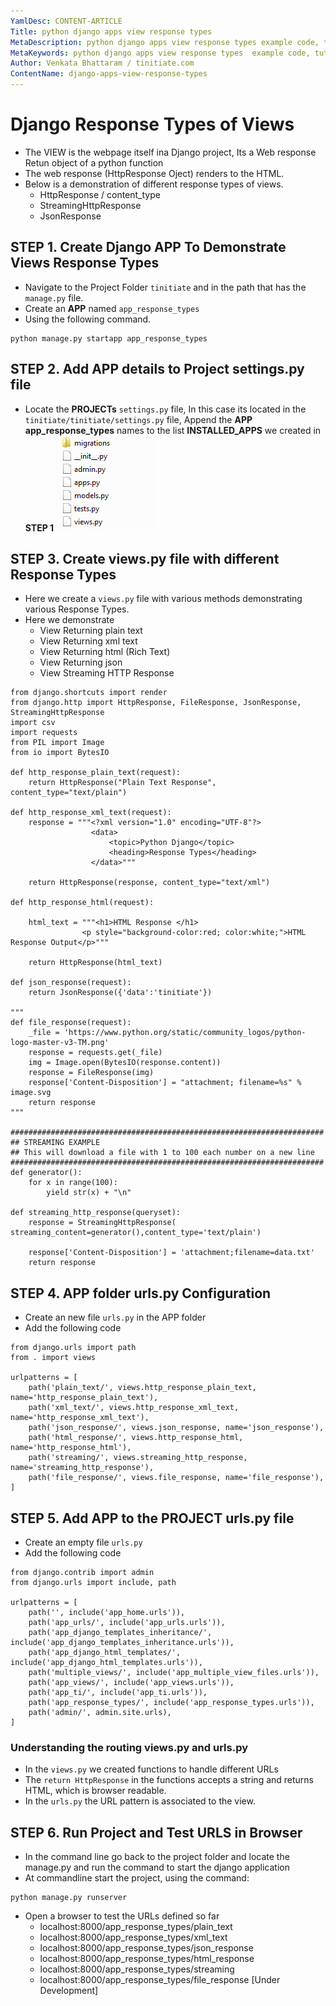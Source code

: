 ```yaml
---
YamlDesc: CONTENT-ARTICLE
Title: python django apps view response types
MetaDescription: python django apps view response types example code, tutorials
MetaKeywords: python django apps view response types  example code, tutorials
Author: Venkata Bhattaram / tinitiate.com
ContentName: django-apps-view-response-types
---
```


# Django Response Types of Views
* The VIEW is the webpage itself ina Django project, Its a Web response 
  Retun object of a python function 
* The web response (HttpResponse Oject) renders to the HTML.
* Below is a demonstration of different response types of views.
  * HttpResponse / content_type
  * StreamingHttpResponse
  * JsonResponse

## STEP 1. Create Django APP To Demonstrate Views Response Types
* Navigate to the Project Folder `tinitiate` and in the path that has the 
  `manage.py` file.
* Create an **APP** named `app_response_types`
* Using the following command.
```
python manage.py startapp app_response_types
```

## STEP 2. Add APP details to Project settings.py file
* Locate the **PROJECTs** `settings.py` file, In this case its located in the 
  `tinitiate/tinitiate/settings.py` file, Append the **APP app_response_types** names to the 
  list **INSTALLED_APPS**  we created in **STEP 1**
![django app folder structure](django-app-folder-structure.png "django app folder structure")

## STEP 3. Create views.py file with different Response Types
* Here we create a `views.py` file with various methods demonstrating 
  various Response Types.
* Here we demonstrate 
  * View Returning plain text 
  * View Returning xml text
  * View Returning html (Rich Text) 
  * View Returning json
  * View Streaming HTTP Response
```
from django.shortcuts import render
from django.http import HttpResponse, FileResponse, JsonResponse, StreamingHttpResponse
import csv
import requests
from PIL import Image
from io import BytesIO

def http_response_plain_text(request):
    return HttpResponse("Plain Text Response", content_type="text/plain")

def http_response_xml_text(request):
    response = """<?xml version="1.0" encoding="UTF-8"?>
                  <data>
                      <topic>Python Django</topic>
                      <heading>Response Types</heading>
                  </data>"""

    return HttpResponse(response, content_type="text/xml")

def http_response_html(request):

    html_text = """<h1>HTML Response </h1>
                <p style="background-color:red; color:white;">HTML Response Output</p>"""

    return HttpResponse(html_text)

def json_response(request):
    return JsonResponse({'data':'tinitiate'})

"""
def file_response(request):
    _file = 'https://www.python.org/static/community_logos/python-logo-master-v3-TM.png'
    response = requests.get(_file)
    img = Image.open(BytesIO(response.content))
    response = FileResponse(img)
    response['Content-Disposition'] = "attachment; filename=%s" % image.svg
    return response
"""

######################################################################
## STREAMING EXAMPLE 
## This will download a file with 1 to 100 each number on a new line
######################################################################
def generator():
    for x in range(100):
        yield str(x) + "\n"

def streaming_http_response(queryset):
    response = StreamingHttpResponse( streaming_content=generator(),content_type='text/plain')

    response['Content-Disposition'] = 'attachment;filename=data.txt'
    return response
```

## STEP 4. APP folder urls.py Configuration
* Create an new file `urls.py` in the APP folder
* Add the following code
```
from django.urls import path
from . import views

urlpatterns = [
    path('plain_text/', views.http_response_plain_text, name='http_response_plain_text'),
    path('xml_text/', views.http_response_xml_text, name='http_response_xml_text'),
    path('json_response/', views.json_response, name='json_response'),
    path('html_response/', views.http_response_html, name='http_response_html'),
    path('streaming/', views.streaming_http_response, name='streaming_http_response'),
    path('file_response/', views.file_response, name='file_response'),
]
```

## STEP 5. Add APP to the PROJECT urls.py file
* Create an empty file `urls.py`
* Add the following code
```
from django.contrib import admin
from django.urls import include, path

urlpatterns = [
    path('', include('app_home.urls')),
    path('app_urls/', include('app_urls.urls')),
    path('app_django_templates_inheritance/', include('app_django_templates_inheritance.urls')),
    path('app_django_html_templates/', include('app_django_html_templates.urls')),
    path('multiple_views/', include('app_multiple_view_files.urls')),
    path('app_views/', include('app_views.urls')),
    path('app_ti/', include('app_ti.urls')),
    path('app_response_types/', include('app_response_types.urls')),
    path('admin/', admin.site.urls),
]
```

### Understanding the routing views.py and urls.py
* In the `views.py` we created functions to handle different URLs
* The `return HttpResponse` in the functions accepts a string and returns 
  HTML, which is browser readable.
* In the `urls.py` the URL pattern is associated to the view.<function-name>


## STEP 6. Run Project and Test URLS in Browser
* In the command line go back to the project folder and locate the manage.py 
  and run the command to start the django application
* At commandline start the project, using the command:
```
python manage.py runserver
```
* Open a browser to test the URLs defined so far
  * localhost:8000/app_response_types/plain_text
  * localhost:8000/app_response_types/xml_text
  * localhost:8000/app_response_types/json_response
  * localhost:8000/app_response_types/html_response
  * localhost:8000/app_response_types/streaming
  * localhost:8000/app_response_types/file_response [Under Development]